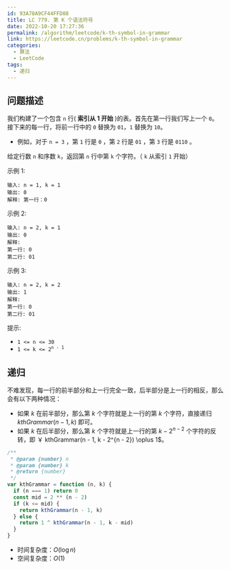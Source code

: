 ```yaml
---
id: 93A78A9CF44FFD08
title: LC 779. 第 K 个语法符号
date: 2022-10-20 17:27:36
permalink: /algorithm/leetcode/k-th-symbol-in-grammar
link: https://leetcode.cn/problems/k-th-symbol-in-grammar
categories:
  - 算法
  - LeetCode
tags:
  - 递归
---
```


<Level :type='2'/>

## 问题描述

我们构建了一个包含 `n` 行( **索引从 1 开始** )的表。首先在第一行我们写上一个 `0`。接下来的每一行，将前一行中的 `0` 替换为 `01`，`1` 替换为 `10`。

- 例如，对于 `n = 3` ，第 `1` 行是 `0` ，第 `2` 行是 `01` ，第 `3` 行是 `0110` 。

给定行数 `n` 和序数 `k`，返回第 `n` 行中第 `k` 个字符。（ `k` 从索引 `1` 开始）

示例 1:

```text
输入: n = 1, k = 1
输出: 0
解释: 第一行：0
```

示例 2:

```text
输入: n = 2, k = 1
输出: 0
解释:
第一行: 0
第二行: 01
```

示例 3:

```text
输入: n = 2, k = 2
输出: 1
解释:
第一行: 0
第二行: 01
```

提示:

- `1 <= n <= 30`
- <code>1 <= k <= 2<sup>n - 1</sup></code>

## 递归

不难发现，每一行的前半部分和上一行完全一致，后半部分是上一行的相反，那么会有以下两种情况：

- 如果 $k$ 在前半部分，那么第 $k$ 个字符就是上一行的第 $k$ 个字符，直接递归 $kthGrammar(n - 1, k)$ 即可。
- 如果 $k$ 在后半部分，那么第 $k$ 个字符就是上一行的第 $k - 2^{n - 2}$ 个字符的反转，即 ￥ kthGrammar(n - 1, k - 2^{n - 2}) \oplus 1$。

```javascript
/**
 * @param {number} n
 * @param {number} k
 * @return {number}
 */
var kthGrammar = function (n, k) {
  if (n === 1) return 0
  const mid = 2 ** (n - 2)
  if (k <= mid) {
    return kthGrammar(n - 1, k)
  } else {
    return 1 ^ kthGrammar(n - 1, k - mid)
  }
}
```

- 时间复杂度：$O(\log{n})$
- 空间复杂度：$O(1)$
